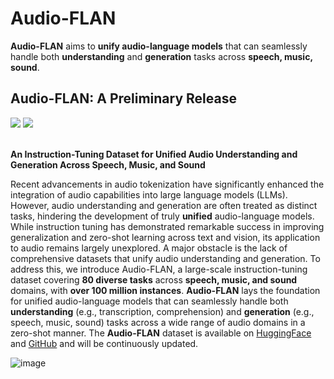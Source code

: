 # Audio-FLAN
**Audio-FLAN** aims to **unify audio-language models** that can seamlessly handle both **understanding** and **generation** tasks across **speech, music, sound**.

## Audio-FLAN: A Preliminary Release
<div>
    <a href="https://huggingface.co/HKUSTAudio"><img src="https://img.shields.io/badge/%F0%9F%A4%97%20Huaging_Face-HKUST_Audio-yellow"></a>
    <a href="https://arxiv.org/pdf/2502.16584"><img src="https://img.shields.io/badge/arxiv-Audio_FLAN-green">
</a>
</div>
<br>

**An Instruction-Tuning Dataset for Unified Audio Understanding and Generation Across Speech, Music, and Sound**


Recent advancements in audio tokenization have significantly enhanced the integration of audio capabilities into large language models (LLMs). However, audio understanding and generation are often treated as distinct tasks, hindering the development of truly **unified** audio-language models. While instruction tuning has demonstrated remarkable success in improving generalization and zero-shot learning across text and vision, its application to audio remains largely unexplored. A major obstacle is the lack of comprehensive datasets that unify audio understanding and generation. To address this, we introduce Audio-FLAN, a large-scale instruction-tuning dataset covering **80 diverse tasks** across **speech, music, and sound** domains, with **over 100 million instances**. **Audio-FLAN** lays the foundation for unified audio-language models that can seamlessly handle both **understanding** (e.g., transcription, comprehension) and **generation** (e.g., speech, music, sound) tasks across a wide range of audio domains in a zero-shot manner. The **Audio-FLAN** dataset is available on [HuggingFace](https://huggingface.co/HKUSTAudio) and [GitHub](https://github.com/lmxue/Audio-FLAN) and will be continuously updated.

![image](https://github.com/user-attachments/assets/39cb6891-1334-42d3-8d4e-8671a478d37d)


<!-- ## Updates
## Citation -->

